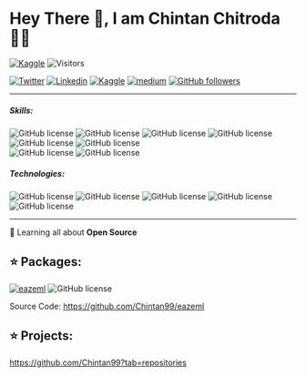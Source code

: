 # Hey There 👋, I am Chintan Chitroda  👨‍💻
[![Kaggle](https://img.shields.io/static/v1?label=PersoanlSite&message=chintanchitroda.space&color)](https://chintanchitroda.space)
![Visitors](https://visitor-badge.laobi.icu/badge?page_id=rafnixg.rafnixg)

[![Twitter](https://img.shields.io/badge/-Twitter-222222?style=flat-square&logo=twitter&logoColor=white&link=https://twitter.com/EngincanVeske)](https://twitter.com/ChitrodaChintan)
[![Linkedin](https://img.shields.io/badge/-LinkedIn-222222?style=flat-square&logo=Linkedin&logoColor=white&link=https://www.linkedin.com/in/engincan-veske-b4a75b145/)](https://www.linkedin.com/in/chintanchitroda/)
[![Kaggle](https://img.shields.io/static/v1?label&message=Kaggle&color=blue)](https://www.kaggle.com/chintanchitroda)
[![medium](https://aleen42.github.io/badges/src/medium.svg)](https://medium.com/@chintanchitroda47)
[![GitHub followers](https://img.shields.io/github/followers/EngincanV.svg?style=social&label=Follow&maxAge=2592000)](https://github.com/Chintan99?tab=followers)
________
##### Skills:
![GitHub license](https://img.shields.io/static/v1?label&message=Machine_learning_Expert&color=brightgreen)
![GitHub license](https://img.shields.io/static/v1?label&message=Data_Science&color=yellow)
![GitHub license](https://img.shields.io/static/v1?label&message=Deep_learning&color=orange)
![GitHub license](https://img.shields.io/static/v1?label&message=Python&color=blue)
![GitHub license](https://img.shields.io/static/v1?label&message=Java&color=critical)
![GitHub license](https://img.shields.io/static/v1?label&message=C/CPP&color=lightgrey)
<br>
![GitHub license](https://img.shields.io/static/v1?label&message=Compute_Vision&color=blueviolet)
![GitHub license](https://img.shields.io/static/v1?label&message=Natural_Language_Processing&color=9cf)
##### Technologies:
![GitHub license](https://img.shields.io/static/v1?label&message=PyTorch&color=red)
![GitHub license](https://img.shields.io/static/v1?label&message=TensorFlow&color=orange)
![GitHub license](https://img.shields.io/static/v1?label&message=Docker&color=blue)
![GitHub license](https://img.shields.io/static/v1?label&message=CUDA&color=brightgreen)
![GitHub license](https://img.shields.io/static/v1?label&message=Jupyter&color=yellow)
_______________
🌱 Learning all about **Open Source**

## ⭐️ Packages:
[![eazeml](https://img.shields.io/static/v1?label=PyPi&message=Eazeml&color)](https://pypi.org/project/eazeml/)
![GitHub license](https://img.shields.io/github/license/Chintan99/eazeml?label=EazeML)

Source Code:   https://github.com/Chintan99/eazeml

## ⭐️ Projects:
https://github.com/Chintan99?tab=repositories


<!-- a [![Stack Overflow](https://img.shields.io/badge/-Stack%20Overflow-222222?style=flat-square&logo=stack-overflow&logoColor=white&link=https://stackoverflow.com/users/10477283/engin-veske)](https://stackoverflow.com/users/12914799/chintan-chitroda)
-->

